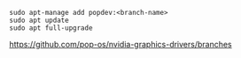     sudo apt-manage add popdev:<branch-name>
    sudo apt update
    sudo apt full-upgrade

https://github.com/pop-os/nvidia-graphics-drivers/branches 
